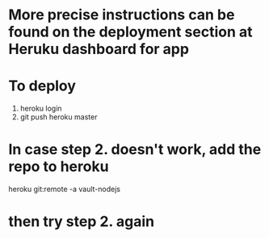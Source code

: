 # More precise instructions can be found on the deployment section at Heruku dashboard for app

# To deploy

1. heroku login
2. git push heroku master
   
  # In case step 2. doesn't work, add the repo to heroku
  heroku git:remote -a vault-nodejs

  # then try step 2. again